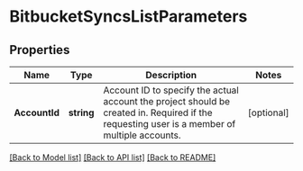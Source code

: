 # BitbucketSyncsListParameters

## Properties

Name | Type | Description | Notes
------------ | ------------- | ------------- | -------------
**AccountId** | **string** | Account ID to specify the actual account the project should be created in. Required if the requesting user is a member of multiple accounts. | [optional] 

[[Back to Model list]](../README.md#documentation-for-models) [[Back to API list]](../README.md#documentation-for-api-endpoints) [[Back to README]](../README.md)


